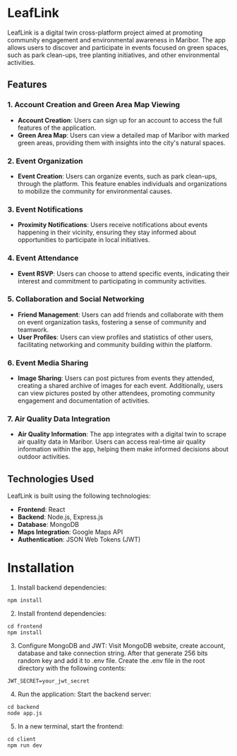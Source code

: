 # LeafLink

LeafLink is a digital twin cross-platform project aimed at promoting community engagement and environmental awareness in Maribor. The app allows users to discover and participate in events focused on green spaces, such as park clean-ups, tree planting initiatives, and other environmental activities.

## Features

### 1. Account Creation and Green Area Map Viewing

- **Account Creation**: Users can sign up for an account to access the full features of the application.
- **Green Area Map**: Users can view a detailed map of Maribor with marked green areas, providing them with insights into the city's natural spaces.

### 2. Event Organization

- **Event Creation**: Users can organize events, such as park clean-ups, through the platform. This feature enables individuals and organizations to mobilize the community for environmental causes.

### 3. Event Notifications

- **Proximity Notifications**: Users receive notifications about events happening in their vicinity, ensuring they stay informed about opportunities to participate in local initiatives.

### 4. Event Attendance

- **Event RSVP**: Users can choose to attend specific events, indicating their interest and commitment to participating in community activities.

### 5. Collaboration and Social Networking

- **Friend Management**: Users can add friends and collaborate with them on event organization tasks, fostering a sense of community and teamwork.
- **User Profiles**: Users can view profiles and statistics of other users, facilitating networking and community building within the platform.

### 6. Event Media Sharing

- **Image Sharing**: Users can post pictures from events they attended, creating a shared archive of images for each event. Additionally, users can view pictures posted by other attendees, promoting community engagement and documentation of activities.

### 7. Air Quality Data Integration

- **Air Quality Information**: The app integrates with a digital twin to scrape air quality data in Maribor. Users can access real-time air quality information within the app, helping them make informed decisions about outdoor activities.

## Technologies Used

LeafLink is built using the following technologies:

- **Frontend**: React
- **Backend**: Node.js, Express.js
- **Database**: MongoDB
- **Maps Integration**: Google Maps API
- **Authentication**: JSON Web Tokens (JWT)

# Installation

1. Install backend dependencies:
```
npm install
```

2. Install frontend dependencies:

```
cd frontend
npm install
```

3. Configure MongoDB and JWT:
Visit MongoDB website, create account, database and take connection string.
After that generate 256 bits random key and add it to .env file.
Create the .env file in the root directory with the following contents:
```
JWT_SECRET=your_jwt_secret
```

4. Run the application:
Start the backend server:
```
cd backend
node app.js
```

5. In a new terminal, start the frontend:
```
cd client
npm run dev
```
